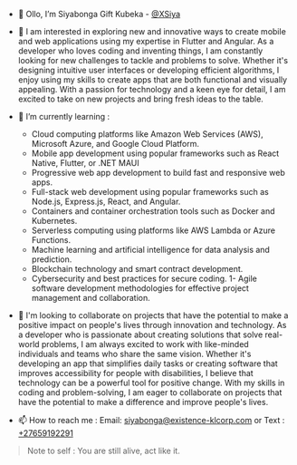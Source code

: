 - 👋 Ollo, I’m Siyabonga Gift Kubeka - [@XSiya](https://github.com/XSiya)
- 👀 I am interested in exploring new and innovative ways to create mobile and web applications using my expertise in Flutter and Angular. As a developer who loves coding and inventing things, I am constantly looking for new challenges to tackle and problems to solve. Whether it's designing intuitive user interfaces or developing efficient algorithms, I enjoy using my skills to create apps that are both functional and visually appealing. With a passion for technology and a keen eye for detail, I am excited to take on new projects and bring fresh ideas to the table.

- 🌱 I’m currently learning : 
  - Cloud computing platforms like Amazon Web Services (AWS), Microsoft Azure, and Google Cloud Platform.
  - Mobile app development using popular frameworks such as React Native, Flutter, or .NET MAUI
  - Progressive web app development to build fast and responsive web apps.
  - Full-stack web development using popular frameworks such as Node.js, Express.js, React, and Angular.
  - Containers and container orchestration tools such as Docker and Kubernetes.
  - Serverless computing using platforms like AWS Lambda or Azure Functions.
  - Machine learning and artificial intelligence for data analysis and prediction.
  - Blockchain technology and smart contract development.
  - Cybersecurity and best practices for secure coding.
  1- Agile software development methodologies for effective project management and collaboration.
- 💞️ I'm looking to collaborate on projects that have the potential to make a positive impact on people's lives through innovation and technology. As a developer who is passionate about creating solutions that solve real-world problems, I am always excited to work with like-minded individuals and teams who share the same vision. Whether it's developing an app that simplifies daily tasks or creating software that improves accessibility for people with disabilities, I believe that technology can be a powerful tool for positive change. With my skills in coding and problem-solving, I am eager to collaborate on projects that have the potential to make a difference and improve people's lives.
- 📫 How to reach me : Email: [siyabonga@existence-klcorp.com](mailto:siyabonga@existence-klcorp.com) or Text : [+27659192291](callto:+27659192291)


> Note to self : You are still alive, act like it.

<!---
XSiya/XSiya is a ✨ special ✨ repository because its `README.md` (this file) appears on your GitHub profile.
You can click the Preview link to take a look at your changes.
--->
